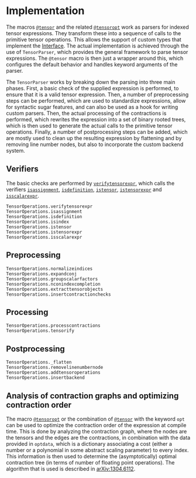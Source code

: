# Implementation

The macros [`@tensor`](@ref) and the related [`@tensoropt`](@ref) work as
parsers for indexed tensor expressions. They transform these into a sequence of
calls to the primitive tensor operations. This allows the support of custom
types that implement the [Interface](@ref). The actual implementation is
achieved through the use of `TensorParser`, which provides the general framework
to parse tensor expressions. The `@tensor` macro is then just a wrapper around
this, which configures the default behavior and handles keyword arguments of the
parser.

The `TensorParser` works by breaking down the parsing into three main phases.
First, a basic check of the supplied expression is performed, to ensure that it
is a valid tensor expression. Then, a number of preprocessing steps can be
performed, which are used to standardize expressions, allow for syntactic sugar
features, and can also be used as a hook for writing custom parsers. Then, the
actual processing of the contractions is performed, which rewrites the
expression into a set of binary rooted trees, which is then used to generate the
actual calls to the primitive tensor operations. Finally, a number of
postprocessing steps can be added, which are mostly used to clean up the
resulting expression by flattening and by removing line number nodes, but also
to incorporate the custom backend system.

## Verifiers

The basic checks are performed by [`verifytensorexpr`](@ref), which calls the verifiers [`isassignment`](@ref), [`isdefinition`](@ref), [`istensor`](@ref), [`istensorexpr`](@ref) and [`isscalarexpr`](@ref).

```@docs
TensorOperations.verifytensorexpr
TensorOperations.isassignment
TensorOperations.isdefinition
TensorOperations.isindex
TensorOperations.istensor
TensorOperations.istensorexpr
TensorOperations.isscalarexpr
```

## Preprocessing

```@docs
TensorOperations.normalizeindices
TensorOperations.expandconj
TensorOperations.groupscalarfactors
TensorOperations.nconindexcompletion
TensorOperations.extracttensorobjects
TensorOperations.insertcontractionchecks
```

## Processing

```@docs
TensorOperations.processcontractions
TensorOperations.tensorify
```

## Postprocessing

```@docs
TensorOperations._flatten
TensorOperations.removelinenumbernode
TensorOperations.addtensoroperations
TensorOperations.insertbackend
```

## Analysis of contraction graphs and optimizing contraction order

The macro [`@tensoropt`](@ref) or the combination of [`@tensor`](@ref) with the keyword `opt` can be used to optimize the contraction order of the expression at compile time.
This is done by analyzing the contraction graph, where the nodes are the tensors and the edges are the contractions, in combination with the data provided in `optdata`, which is a dictionary associating a cost (either a number or a polynomial in some abstract scaling parameter) to every index.
This information is then used to determine the (asymptotically) optimal contraction tree (in terms of number of floating point operations).
The algorithm that is used is described in [arXiv:1304.6112](https://arxiv.org/abs/1304.6112).
